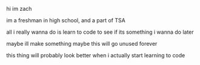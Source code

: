 hi im zach

im a freshman in high school, and a part of TSA

all i really wanna do is learn to code to see if its something i wanna do later

maybe ill make something maybe this will go unused forever

this thing will probably look better when i actually start learning to code
